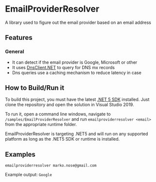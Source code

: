 # EmailProviderResolver 
A library used to figure out the email provider based on an email address

## Features

### General

* It can detect if the email provider is Google, Microsoft or other
* It uses [DnsClient.NET](https://github.com/MichaCo/DnsClient.NET) to query for DNS mx records 
* Dns queries use a caching mechanism to reduce latency in case 

## How to Build/Run it
To build this project, you must have the latest [.NET 5 SDK](https://dotnet.microsoft.com/download) installed.
Just clone the repository and open the solution in Visual Studio 2019.

To run it, open a command line windows, navigate to `/samples/EmailProviderResolver` and run `emailproviderresolver <email>` from the appropriate runtime folder.

EmailProviderResolver is targeting .NET5 and will run on any supported platform as long as the .NET5 SDK or runtime is installed.

## Examples
`emailproviderresolver marko.nose@gmail.com`

Example output: `Google`